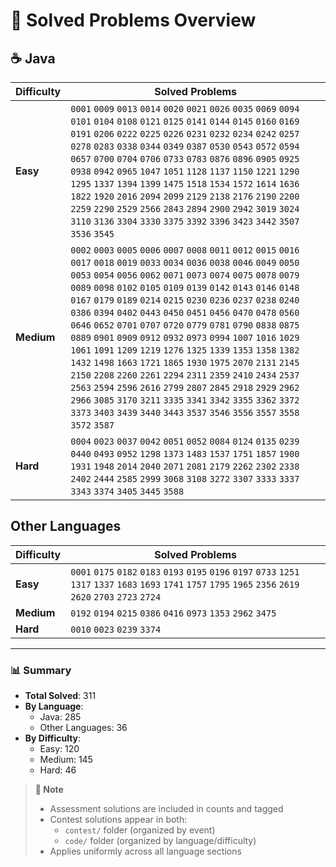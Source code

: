 # 📌 Solved Problems Overview

## ☕ Java 
| Difficulty | Solved Problems |
|------------|-----------------|
| **Easy**   | `0001` `0009` `0013` `0014` `0020` `0021` `0026` `0035` `0069` `0094` `0101` `0104` `0108` `0121` `0125` `0141` `0144` `0145` `0160` `0169` `0191` `0206` `0222` `0225` `0226` `0231` `0232` `0234` `0242` `0257` `0278` `0283` `0338` `0344` `0349` `0387` `0530` `0543` `0572` `0594` `0657` `0700` `0704` `0706` `0733` `0783` `0876` `0896` `0905` `0925` `0938` `0942` `0965` `1047` `1051` `1128` `1137` `1150` `1221` `1290` `1295` `1337` `1394` `1399` `1475` `1518` `1534` `1572` `1614` `1636` `1822` `1920` `2016` `2094` `2099` `2129` `2138` `2176` `2190` `2200` `2259` `2290` `2529` `2566` `2843` `2894` `2900` `2942` `3019` `3024` `3110` `3136` `3304` `3330` `3375` `3392` `3396` `3423` `3442` `3507` `3536` `3545` |
| **Medium** | `0002` `0003` `0005` `0006` `0007` `0008` `0011` `0012` `0015` `0016` `0017` `0018` `0019` `0033` `0034` `0036` `0038` `0046` `0049` `0050` `0053` `0054` `0056` `0062` `0071` `0073` `0074` `0075` `0078` `0079` `0089` `0098` `0102` `0105` `0109` `0139` `0142` `0143` `0146` `0148` `0167` `0179` `0189` `0214` `0215` `0230` `0236` `0237` `0238` `0240` `0386` `0394` `0402` `0443` `0450` `0451` `0456` `0470` `0478` `0560` `0646` `0652` `0701` `0707` `0720` `0779` `0781` `0790` `0838` `0875` `0889` `0901` `0909` `0912` `0932` `0973` `0994` `1007` `1016` `1029` `1061` `1091` `1209` `1219` `1276` `1325` `1339` `1353` `1358` `1382` `1432` `1498` `1663` `1721` `1865` `1930` `1975` `2070` `2131` `2145` `2150` `2208` `2260` `2261` `2294` `2311` `2359` `2410` `2434` `2537` `2563` `2594` `2596` `2616` `2799` `2807` `2845` `2918` `2929` `2962` `2966` `3085` `3170` `3211` `3335` `3341` `3342` `3355` `3362` `3372` `3373` `3403` `3439` `3440` `3443` `3537` `3546` `3556` `3557` `3558` `3572` `3587` |
| **Hard**   | `0004` `0023` `0037` `0042` `0051` `0052` `0084` `0124` `0135` `0239` `0440` `0493` `0952` `1298` `1373` `1483` `1537` `1751` `1857` `1900` `1931` `1948` `2014` `2040` `2071` `2081` `2179` `2262` `2302` `2338` `2402` `2444` `2585` `2999` `3068` `3108` `3272` `3307` `3333` `3337` `3343` `3374` `3405` `3445` `3588` |

## Other Languages 
| Difficulty | Solved Problems |
|------------|-----------------|
| **Easy**   | `0001` `0175` `0182` `0183` `0193` `0195` `0196` `0197` `0733` `1251` `1317` `1337` `1683` `1693` `1741` `1757` `1795` `1965` `2356` `2619` `2620` `2703` `2723` `2724` |
| **Medium** | `0192` `0194` `0215` `0386` `0416` `0973` `1353` `2962` `3475` |
| **Hard**   | `0010` `0023` `0239` `3374` |

---

### 📊 Summary
- **Total Solved**: 311
- **By Language**:
  - Java: 285
  - Other Languages: 36
- **By Difficulty**:
  - Easy: 120
  - Medium: 145
  - Hard: 46

> **📝 Note**  
> - Assessment solutions are included in counts and tagged  
> - Contest solutions appear in both:  
>   - `contest/` folder (organized by event)  
>   - `code/` folder (organized by language/difficulty)  
> - Applies uniformly across all language sections
